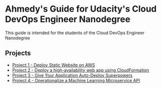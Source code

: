 
# Ahmedy's Guide for Udacity's Cloud DevOps Engineer Nanodegree

This guide is intended for the students of the Cloud DevOps Engineer Nanodegree

## Projects

- [Project 1 - Deploy Static Website on AWS](./Project-1)
- [Project 2 - Deploy a high-availability web app using CloudFormation](./Project-2)
- [Project 3 - Give Your Application Auto-Deploy Superpowers](./Project-3)
- [Project 4 - Operationalize a Machine Learning Microservice API](./Project-4)
